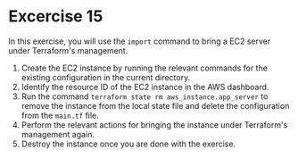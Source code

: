 # Excercise 15

In this exercise, you will use the `import` command to bring a EC2 server under Terraform's management.

1. Create the EC2 instance by running the relevant commands for the existing configuration in the current directory.
2. Identify the resource ID of the EC2 instance in the AWS dashboard.
3. Run the command `terraform state rm aws_instance.app_server` to remove the instance from the local state file and delete the configuration from the `main.tf` file.
4. Perform the relevant actions for bringing the instance under Terraform's management again.
5. Destroy the instance once you are done with the exercise.